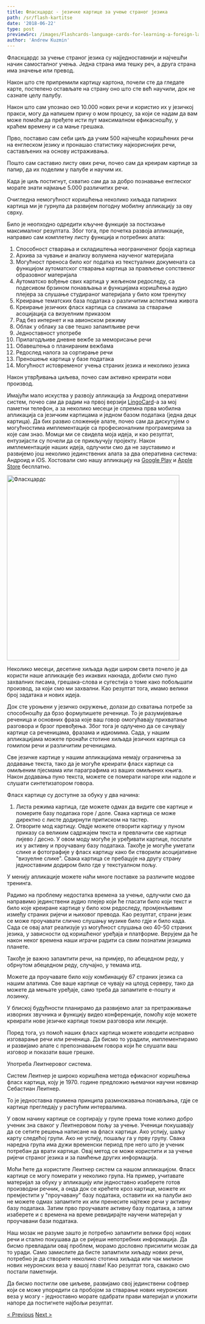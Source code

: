 ```yaml
---
title: Фласхцардс - језичке картице за учење страног језика
path: /sr/flash-kartitse
date: '2018-06-22'
type: post
previewSrc: /images/Flashcards-language-cards-for-learning-a-foreign-language.-The-best-method-of-memorizing-words.jpg
author: 'Andrew Kuzmin'
---
```


Фласхцардс за учење страног језика су најједноставнији и најчешћи начин самосталног учења. Једна страна има тешку реч, а друга страна има значење или превод.

Након што сте припремили картицу картона, почели сте да гледате карте, постепено остављате на страну оно што сте већ научили, док не сазнате целу палубу.

Након што сам упознао око 10.000 нових речи и користио их у језичкој пракси, могу да напишем причу о мом процесу, за који се надам да вам може помоћи да пређете исти пут максималном ефикасношћу, у краћем времену и са мање грешака.

Прво, поставио сам себи циљ да учим 500 најчешће коришћених речи на енглеском језику и пронашао статистику најкориснијих речи, састављених на основу истраживања.

Пошто сам саставио листу ових речи, почео сам да креирам картице за папир, да их поделим у палубе и научим их.

Када је циљ постигнут, схватио сам да за добро познавање енглеског морате знати најмање 5.000 различитих речи.

Очигледна немогућност коришћења неколико хиљада папирних картица ми је гурнула да развијем погодну мобилну апликацију за ову сврху.

Било је неопходно одредити кључне функције за постизање максималног резултата. Због тога, пре почетка развоја апликације, направио сам комплетну листу функција и потребних алата:

1. Способност стварања и складиштења неограниченог броја картица
2. Архива за чување и анализу волумена наученог материјала
3. Могућност преноса било ког податка из текстуалних докумената са функцијом аутоматског стварања картица за прављење сопственог образовног материјала
4. Аутоматско вођење свих картица у жељеном редоследу, са подесивом брзином понављања и функцијама коришћења аудио плејера за слушање студираног материјала у било ком тренутку
5. Креирање тематских база података о различитим аспектима живота
6. Креирање језичких фласх картица са сликама за стварање асоцијација са визуелним приказом
7. Рад без интернет и на авионском режиму
8. Облак у облаку за све тешко запамтљиве речи
9. Једноставност употребе
10. Прилагодљиве дневне вежбе за меморисање речи
11. Обавештења о планираним вежбама
12. Редослед налога за сортирање речи
13. Преношење картица у базе података
14. Могућност истовременог учења страних језика и неколико језика

Након утврђивања циљева, почео сам активно креирати нови производ.

Имајући мало искуства у развоју апликација за Андроид оперативни систем, почео сам да радим на првој верзији <a href="https://lingocard.com" target="_blank" rel="noopener">LingoCard</a>-а за мој паметни телефон, а за неколико месеци је спремна прва мобилна апликација са језичким картицама и једном базом података (једна децк картица). Да бих развио сложеније алате, почео сам да дискутујем о могућностима имплементације са професионалним програмерима за које сам знао. Момци ми се свидела моја идеја, и као резултат, ентузијасти су почели да се прикључују пројекту. Након имплементације наших идеја, одлучили смо да не зауставимо и развијемо још неколико јединствених алата за два оперативна система: Андроид и iOS. Хостовали смо нашу апликацију на <a href="https://play.google.com/store/apps/details?id=com.lingocard.lingocard" target="_blank" rel="noopener">Google Play</a> и <a href="https://itunes.apple.com/us/app/lingocard/id1217076835?mt=8" target="_blank" rel="noopener">Apple Store</a> бесплатно.

<img class="aligncenter wp-image-7109" src="../images/2018/05/LingoCard-play.png" alt="Фласхцардс" width="453" height="487" />

Неколико месеци, десетине хиљада људи широм света почело је да користи наше апликације без икаквих накнада, добили смо пуно захвалних писама, грешака-слова и сугестија о томе како побољшати производ, за који смо ми захвални. Као резултат тога, имамо велики број задатака и нових идеја.

Док сте уроњени у језичко окружење, долази до схватања потребе за способношћу да брзо формулишете реченице. То је разумијевање реченица и основних фраза које ваш говор омогућавају прихватање разговора и брзог превођења. Због тога је одлучено да се сачувају картице са реченицама, фразама и идиомима. Сада, у нашим апликацијама можете пронаћи стотине хиљада језичких картица са гомилом речи и различитим реченицама.

Све језичке картице у нашим апликацијама немају ограничења за додавање текста, тако да је могуће креирати фласх картице са омиљеним пјесмама или параграфима из ваших омиљених књига. Након додавања пуно текста, можете се померати нагоре или надоле и слушати синтетизатором говора.

Фласх картице су доступне за обуку у два начина:

1. Листа режима картица, где можете одмах да видите све картице и померите базу података горе / доле. Свака картица се може директно с листе додирнути притиском на тастер.
2. Отворите мод картицу. Овдје можете отворити картицу у пуном приказу са великим садржајем текста и превлачити све картице лијево / десно. У овом моду могуће је уређивати картице, послати их у активну и проучавану базу података. Такође је могуће уметати слике и фотографије у фласх картицу како би створили асоцијативне "визуелне слике". Свака картица се пребацује на другу страну једноставним додиром било где у текстуалном пољу.

У менију апликације можете наћи многе поставке за различите модове тренинга.

Радимо на проблему недостатка времена за учење, одлучили смо да направимо јединствени аудио плејер који ће гласати било који текст и било које креиране картице у било ком редоследу, промјенљивим између страних ријечи и њиховог превода. Као резултат, страни језик се може проучавати слично слушању музике било гдје и било када. Сада се овај алат реализује уз могућност слушања око 40-50 страних језика, у зависности од коришћеног уређаја и платформе. Верујем да ће након неког времена наши играчи радити са свим познатим језицима планете.

Такође је важно запамтити речи, на примјер, по абецедном реду, у обрнутом абецедном реду, случајно, у темама итд.

Можете да проучавате било коју комбинацију 67 страних језика са нашим алатима. Све ваше картице се чувају на цлоуд серверу, тако да можете да мењате уређаје, само треба да запамтите е-пошту и лозинку.

У блиској будућности планирамо да развијемо алат за претраживање изворних звучника и функцију видео конференције, помоћу које можете креирати нове језичке картице током разговора или лекције.

Поред тога, уз помоћ наших фласх картица можете изводити исправно изговарање речи или реченица. Да бисмо то урадили, имплементирамо и развијамо алате с препознавањем говора који ће слушати ваш изговор и показати ваше грешке.

Употреба Леитнеровог система.

Систем Леитнер је широко коришћена метода ефикасног коришћења фласх картица, коју је 1970. године предложио њемачки научни новинар Себастиан Леитнер.

То је једноставна примена принципа размножавања понављања, гдје се картице прегледају у растућим интервалима.

У овом начину картице се сортирају у групе према томе колико добро ученик зна сваког у Леитнеровом пољу за учење. Ученици покушавају да се сетите решења написане на фласх картици. Ако успију, шаљу карту следећој групи. Ако не успију, пошаљу га у прву групу. Свака наредна група има дужи временски период пре него што је ученик потребан да врати картице. Овај метод се може користити и за учење ријечи страног језика и за памћење других информација.

Моћи ћете да користите Леитнер систем са нашом апликацијом. Фласх картице се могу померати у неколико група. На пример, учитавате материјал за обуку у апликацију или једноставно изаберете готов производни речник, а онда док се крећете кроз картице, можете их премјестити у "проучавану" базу података, оставити их на палуби ако не можете одмах запамтите их или пренесите најтеже речи у активну базу података. Затим прво проучавате активну базу података, а затим изаберете и с времена на време ревидирајте научени материјал у проучавани бази података.

Наш мозак не разуме зашто је потребно запамтити велики број нових речи и стално покушава да се ријеши непотребних информација. Да бисмо превладали овај проблем, морамо дословно присилити мозак да то уради. Само замислите да бисте запамтили хиљаду нових речи, потребно је да створите неколико стотина хиљада или чак милион нових неуронских веза у вашој глави! Као резултат тога, свакако смо постали паметнији.

Да бисмо постигли ове циљеве, развијамо свој јединствени софтвер који се може упоредити са пробојом за стварање нових неуронских веза у мозгу - једноставно морате одабрати прави материјал и уложити напоре да постигнете најбољи резултат.

<a href="/sr/kako-brzo-nauchiti-engleski-jezik">< Previous</a> <a href="/sr/kako-pobolshati-rechnik">Next ></a>
